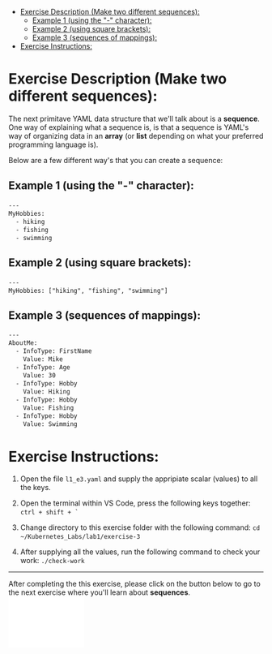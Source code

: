 - [Exercise Description (Make two different sequences):](#exercise-description-make-two-different-sequences)
  - [Example 1 (using the "-" character):](#example-1-using-the---character)
  - [Example 2 (using square brackets):](#example-2-using-square-brackets)
  - [Example 3 (sequences of mappings):](#example-3-sequences-of-mappings)
- [Exercise Instructions:](#exercise-instructions)

# Exercise Description (Make two different sequences):
The next primitave YAML data structure that we'll talk about is a **sequence**. One way of explaining what a sequence is, is that a sequence is YAML's way of organizing data in an **array** (or **list** depending on what your preferred programming language is).

Below are a few different way's that you can create a sequence:

## Example 1 (using the "-" character):
```
---
MyHobbies: 
  - hiking
  - fishing
  - swimming

```

## Example 2 (using square brackets):
```
---
MyHobbies: ["hiking", "fishing", "swimming"]

```

## Example 3 (sequences of mappings):
```
---
AboutMe:
  - InfoType: FirstName
    Value: Mike
  - InfoType: Age
    Value: 30
  - InfoType: Hobby
    Value: Hiking
  - InfoType: Hobby
    Value: Fishing
  - InfoType: Hobby
    Value: Swimming

```

# Exercise Instructions:

  1. Open the file `l1_e3.yaml` and supply the appripiate scalar (values) to all the keys.

  2. Open the terminal within VS Code, press the following keys together: ``ctrl + shift + ` ``

  3. Change directory to this exercise folder with the following command: `cd ~/Kubernetes_Labs/lab1/exercise-3`

  4. After supplying all the values, run the following command to check your work: `./check-work`

---
After completing the this exercise, please click on the button below to go to the next exercise where you'll learn about **sequences**.
<br><a href="../exercise-4/README.md"><img style="margin-bottom:-50px; padding-bottom:3px" src="../../assets/btn_Exercise4.svg" width="150" height="100" alt="Next Exercise"></a>